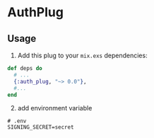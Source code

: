 AuthPlug
========

## Usage

1. Add this plug to your `mix.exs` dependencies:

```elixir
def deps do
  # ...
  {:auth_plug, "~> 0.0"},
  #...
end
```

2. add environment variable

```
# .env
SIGNING_SECRET=secret
```